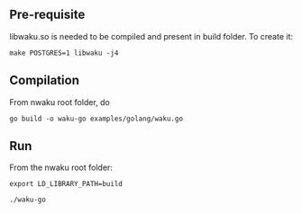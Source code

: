 
## Pre-requisite
libwaku.so is needed to be compiled and present in build folder. To create it:
```code
make POSTGRES=1 libwaku -j4
```

## Compilation

From nwaku root folder, do

```code
go build -o waku-go examples/golang/waku.go
```

## Run
From the nwaku root folder:


```code
export LD_LIBRARY_PATH=build
```

```code
./waku-go
```
